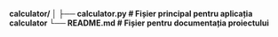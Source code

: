 **calculator/
│
├── calculator.py   # Fișier principal pentru aplicația calculator
└── README.md       # Fișier pentru documentația proiectului**
